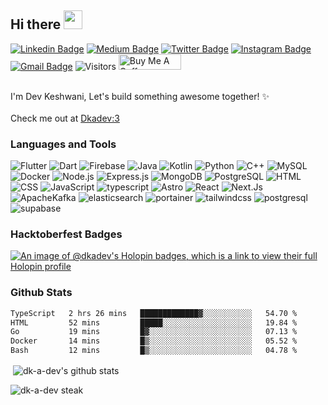 ## Hi there <img src="https://i.giphy.com/media/hvRJCLFzcasrR4ia7z/giphy.webp" width="30px">
[![Linkedin Badge](https://img.shields.io/badge/-devkeshwani-black?style=flat&logo=Linkedin&logoColor=white&link=https://www.linkedin.com/in/dev-keshwani)](https://www.linkedin.com/in/dev-keshwani)
[![Medium Badge](https://img.shields.io/badge/-@dev-black?style=flat&labelColor=000000&logo=Medium&link=https://medium.com/@dev.keshwani345)](https://medium.com/@dev.keshwani345)
[![Twitter Badge](https://img.shields.io/badge/-@dk_a_dev-black?style=flat&labelColor=1ca0f1&logo=x&logoColor=black&link=https://twitter.com/dk_a_dev)](https://twitter.com/dk_a_dev)
[![Instagram Badge](https://img.shields.io/badge/-@dev_keshwani10-black?style=flat&logo=instagram&logoColor=orange&link=https://instagram.com/dev_keshwani10/)](https://instagram.com/dev_keshwani10)
[![Gmail Badge](https://img.shields.io/badge/-dev.keshwani-black?style=flat&logo=Gmail&logoColor=white&link=mailto:dev.keshwani345@gmail.com)](mailto:dev.keshwani345@gmail.com)
![Visitors](https://api.visitorbadge.io/api/visitors?path=https%3A%2F%2Fgithub.com%2Fdk-a-dev%2Fdk-a-dev&label=Profile%20Views&labelColor=%36454F4&countColor=%237b78ff&style=flat-square)
 <a href="https://www.buymeacoffee.com/devkeshwan1" target="_blank"><img src="https://cdn.buymeacoffee.com/buttons/v2/default-yellow.png" alt="Buy Me A Coffee" style="height: 25px !important;width: 100px !important;" ></a>

<br />
I'm Dev Keshwani, Let's build something awesome together! ✨<br>
<br>
Check me out at <a href="https://dkadev.vercel.app">Dkadev:3</a>
  
### Languages and Tools
<!-- // Markdown format -->

![Flutter](https://img.shields.io/badge/-Flutter-black?style=flat-square&logo=flutter)
![Dart](https://img.shields.io/badge/-Dart-black?style=flat-square&logo=dart)
![Firebase](https://img.shields.io/badge/-Firebase-black?style=flat-square&logo=firebase)
![Java](https://img.shields.io/badge/-Java-black?style=flat-square&logo=java)
![Kotlin](https://img.shields.io/badge/-Kotlin-black?style=flat-square&logo=kotlin)
![Python](https://img.shields.io/badge/-Python-black?style=flat-square&logo=Python)
![C++](https://img.shields.io/badge/-C++-black?style=flat-square&logo=c)
![MySQL](https://img.shields.io/badge/-MySQL-black?style=flat-square&logo=mysql)
![Docker](https://img.shields.io/badge/-Docker-black?style=flat-square&logo=docker)
![Node.js](https://img.shields.io/badge/-Node.js-black?style=flat-square&logo=node.js)
![Express.js](https://img.shields.io/badge/-Express.js-black?style=flat-square&logo=express)
![MongoDB](https://img.shields.io/badge/-MongoDB-black?style=flat-square&logo=mongodb)
![PostgreSQL](https://img.shields.io/badge/-PostgreSQL-black?style=flat-square&logo=postgresql)
![HTML](https://img.shields.io/badge/-HTML5-black?style=flat-square&logo=HTML5)
![CSS](https://img.shields.io/badge/-CSS3-black?style=flat-square&logo=CSS3)
![JavaScript](https://img.shields.io/badge/-JavaScript-black?style=flat-square&logo=JavaScript)
![typescript](https://img.shields.io/badge/-TypeScript-black?style=flat-square&logo=TypeScript)
![Astro](https://img.shields.io/badge/-Astro-black?style=flat-square&logo=Astro)
![React](https://img.shields.io/badge/-React-black?style=flat-square&logo=React)
![Next.Js](https://img.shields.io/badge/-Next-black?style=flat-square&logo=nextdotjs)
![ApacheKafka](https://img.shields.io/badge/-ApacheKafka-black?style=flat-square&logo=apachekafka)
![elasticsearch](https://img.shields.io/badge/-ElasticSearch-black?style=flat-square&logo=elasticsearch)
![portainer](https://img.shields.io/badge/-portainer-black?style=flat-square&logo=portainer)
![tailwindcss](https://img.shields.io/badge/-tailwindcss-black?style=flat-square&logo=tailwindcss)
![postgresql](https://img.shields.io/badge/-postgresql-black?style=flat-square&logo=postgresql)
![supabase](https://img.shields.io/badge/-supabase-black?style=flat-square&logo=supabase)

### Hacktoberfest Badges
[![An image of @dkadev's Holopin badges, which is a link to view their full Holopin profile](https://holopin.me/dkadev)](https://holopin.io/@dkadev)


### Github Stats
<!--START_SECTION:waka-->

```txt
TypeScript   2 hrs 26 mins   █████████████▓░░░░░░░░░░░   54.70 %
HTML         52 mins         █████░░░░░░░░░░░░░░░░░░░░   19.84 %
Go           19 mins         █▓░░░░░░░░░░░░░░░░░░░░░░░   07.13 %
Docker       14 mins         █▒░░░░░░░░░░░░░░░░░░░░░░░   05.52 %
Bash         12 mins         █▒░░░░░░░░░░░░░░░░░░░░░░░   04.78 %
```

<!--END_SECTION:waka-->
<p>&nbsp;<img align="center" src="https://github-readme-stats.vercel.app/api?username=dk-a-dev&show_icons=true&locale=en&theme=dracula&borderRadius=25px&count_private=true" alt="dk-a-dev's github stats" /></p>
<p><img align="center" src="https://github-readme-streak-stats.herokuapp.com/?user=dk-a-dev&theme=dracula&borderRadius=25px" alt="dk-a-dev steak" /></p>

